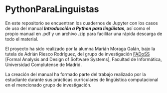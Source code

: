 # PythonParaLinguistas
En este repositorio se encuentran los cuadernos de Jupyter con los casos de uso del manual <b><i>Introducción a Python para lingüistas</i></b>, así como el propio manual en .pdf y un archivo .zip para facilitar una rápida descarga de todo el material.

El proyecto ha sido realizado por la alumna Marián Moraga Galán, bajo la tutela de Adrián Riesco Rodríguez, del grupo de investigación 
<a href="https://maude.ucm.es/fadoss/">FADoSS</a> [Formal Analysis and Design of Software Systems], Facultad de Informática, Universidad Complutense de Madrid.

La creación del manual ha formado parte del trabajo realizado por la estudiante durante sus prácticas curriculares de lingüística computacional en el mencionado grupo de investigación. 
